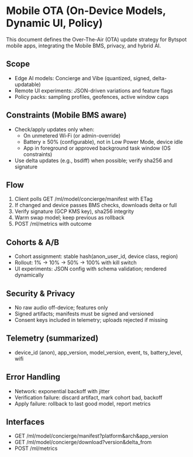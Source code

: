 # Mobile OTA (On-Device Models, Dynamic UI, Policy)

This document defines the Over-The-Air (OTA) update strategy for Bytspot mobile apps, integrating the Mobile BMS, privacy, and hybrid AI.

## Scope
- Edge AI models: Concierge and Vibe (quantized, signed, delta-updatable)
- Remote UI experiments: JSON-driven variations and feature flags
- Policy packs: sampling profiles, geofences, active window caps

## Constraints (Mobile BMS aware)
- Check/apply updates only when:
  - On unmetered Wi‑Fi (or admin-override)
  - Battery ≥ 50% (configurable), not in Low Power Mode, device idle
  - App in foreground or approved background task window (OS constraints)
- Use delta updates (e.g., bsdiff) when possible; verify sha256 and signature

## Flow
1) Client polls GET /ml/model/concierge/manifest with ETag
2) If changed and device passes BMS checks, downloads delta or full
3) Verify signature (GCP KMS key), sha256 integrity
4) Warm swap model; keep previous as rollback
5) POST /ml/metrics with outcome

## Cohorts & A/B
- Cohort assignment: stable hash(anon_user_id, device class, region)
- Rollout: 1% → 10% → 50% → 100% with kill switch
- UI experiments: JSON config with schema validation; rendered dynamically

## Security & Privacy
- No raw audio off-device; features only
- Signed artifacts; manifests must be signed and versioned
- Consent keys included in telemetry; uploads rejected if missing

## Telemetry (summarized)
- device_id (anon), app_version, model_version, event, ts, battery_level, wifi

## Error Handling
- Network: exponential backoff with jitter
- Verification failure: discard artifact, mark cohort bad, backoff
- Apply failure: rollback to last good model, report metrics

## Interfaces
- GET /ml/model/concierge/manifest?platform&arch&app_version
- GET /ml/model/concierge/download?version&delta_from
- POST /ml/metrics


